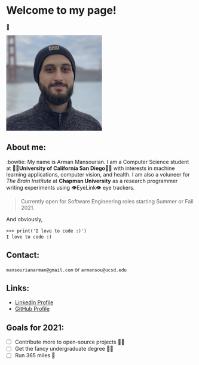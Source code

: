 # Welcome to my page!
:robot:

<img src="selfie.JPG" width="256">


## About me:
:bowtie: My name is Arman Mansourian. I am a Computer Science student at :ocean::trident:**University of California San Diego**:trident::ocean: with interests in machine learning applications, computer vision, and health. I am also a voluneer for *The Brain Institute* at **Chapman University** as a research programmer writing experiments using :eye:EyeLink:eye: eye trackers.

> Currently open for Software Engineering roles starting Summer or Fall 2021.

And obviously,
```
>>> print('I love to code :)')
I love to code :)
```

## Contact:
`mansourianarman@gmail.com` or `armansou@ucsd.edu`

## Links:
- [LinkedIn Profile](https://www.linkedin.com/in/arman-mansourian/)
- [GitHub Profile](https://github.com/amansourian)

## Goals for 2021:
- [ ] Contribute more to open-source projects :technologist:
- [ ] Get the fancy undergraduate degree :student:
- [ ] Run 365 miles :grimacing:
